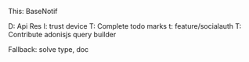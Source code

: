 This:
BaseNotif


D: Api Res
I: trust device
T: Complete todo marks
t: feature/socialauth
T: Contribute adonisjs query builder


Fallback: solve type, doc
